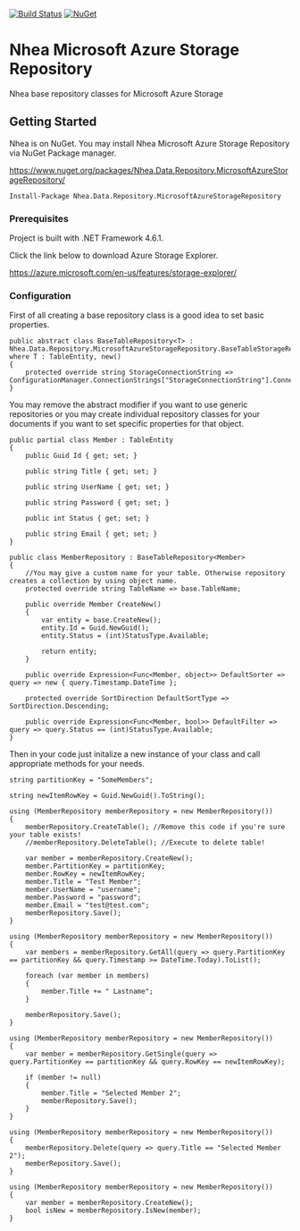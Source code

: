 [![Build Status](https://dev.azure.com/serkanyazicioglu/serkanyazicioglu/_apis/build/status/serkanyazicioglu.MicrosoftAzureStorageRepository?branchName=master)](https://dev.azure.com/serkanyazicioglu/serkanyazicioglu/_build/latest?definitionId=4&branchName=master)
[![NuGet](https://img.shields.io/nuget/v/Nhea.Data.Repository.MicrosoftAzureStorageRepository.svg)](https://www.nuget.org/packages/Nhea.Data.Repository.MicrosoftAzureStorageRepository/)

# Nhea Microsoft Azure Storage Repository

Nhea base repository classes for Microsoft Azure Storage


## Getting Started

Nhea is on NuGet. You may install Nhea Microsoft Azure Storage Repository via NuGet Package manager.

https://www.nuget.org/packages/Nhea.Data.Repository.MicrosoftAzureStorageRepository/

```
Install-Package Nhea.Data.Repository.MicrosoftAzureStorageRepository
```

### Prerequisites

Project is built with .NET Framework 4.6.1. 

Click the link below to download Azure Storage Explorer.

https://azure.microsoft.com/en-us/features/storage-explorer/

### Configuration

First of all creating a base repository class is a good idea to set basic properties.

```
public abstract class BaseTableRepository<T> : Nhea.Data.Repository.MicrosoftAzureStorageRepository.BaseTableStorageRepository<T> where T : TableEntity, new()
{
    protected override string StorageConnectionString => ConfigurationManager.ConnectionStrings["StorageConnectionString"].ConnectionString;
}
```
You may remove the abstract modifier if you want to use generic repositories or you may create individual repository classes for your documents if you want to set specific properties for that object.
```
public partial class Member : TableEntity
{
    public Guid Id { get; set; }

    public string Title { get; set; }

    public string UserName { get; set; }

    public string Password { get; set; }

    public int Status { get; set; }

    public string Email { get; set; }
}

public class MemberRepository : BaseTableRepository<Member>
{
    //You may give a custom name for your table. Otherwise repository creates a collection by using object name.
    protected override string TableName => base.TableName;

    public override Member CreateNew()
    {
        var entity = base.CreateNew();
        entity.Id = Guid.NewGuid();
        entity.Status = (int)StatusType.Available;

        return entity;
    }

    public override Expression<Func<Member, object>> DefaultSorter => query => new { query.Timestamp.DateTime };

    protected override SortDirection DefaultSortType => SortDirection.Descending;

    public override Expression<Func<Member, bool>> DefaultFilter => query => query.Status == (int)StatusType.Available;
}
```
Then in your code just initalize a new instance of your class and call appropriate methods for your needs.

```
string partitionKey = "SomeMembers";

string newItemRowKey = Guid.NewGuid().ToString();

using (MemberRepository memberRepository = new MemberRepository())
{
    memberRepository.CreateTable(); //Remove this code if you're sure your table exists!
    //memberRepository.DeleteTable(); //Execute to delete table!

    var member = memberRepository.CreateNew();
    member.PartitionKey = partitionKey;
    member.RowKey = newItemRowKey;
    member.Title = "Test Member";
    member.UserName = "username";
    member.Password = "password";
    member.Email = "test@test.com";
    memberRepository.Save();
}

using (MemberRepository memberRepository = new MemberRepository())
{
    var members = memberRepository.GetAll(query => query.PartitionKey == partitionKey && query.Timestamp >= DateTime.Today).ToList();

    foreach (var member in members)
    {
        member.Title += " Lastname";
    }

    memberRepository.Save();
}

using (MemberRepository memberRepository = new MemberRepository())
{
    var member = memberRepository.GetSingle(query => query.PartitionKey == partitionKey && query.RowKey == newItemRowKey);

    if (member != null)
    {
        member.Title = "Selected Member 2";
        memberRepository.Save();
    }
}

using (MemberRepository memberRepository = new MemberRepository())
{
    memberRepository.Delete(query => query.Title == "Selected Member 2");
    memberRepository.Save();
}

using (MemberRepository memberRepository = new MemberRepository())
{
    var member = memberRepository.CreateNew();
    bool isNew = memberRepository.IsNew(member);
}
```